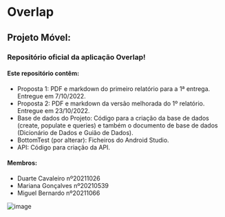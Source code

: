 # Overlap
## Projeto Móvel:

### Repositório oficial da aplicação Overlap!

#### Este repositório contêm:

* Proposta 1: PDF e markdown do primeiro relatório para a 1ª entrega. Entregue em 7/10/2022.
* Proposta 2: PDF e markdown da versão melhorada do 1º relatório. Entregue em 23/10/2022.
* Base de dados do Projeto: Código para a criação da base de dados (create, populate e queries) e também o documento de base de dados (Dicionário de Dados e Guião de Dados).
* BottomTest (por alterar): Ficheiros do Android Studio.
* API: Código para criação da API. 


#### Membros:
* Duarte Cavaleiro nº20211026
* Mariana Gonçalves nº20210539
* Miguel Bernardo nº20211066



![image](https://user-images.githubusercontent.com/85440320/201154548-7fa313f8-3fd2-4989-ae0b-fff58bf6b7cd.png)
